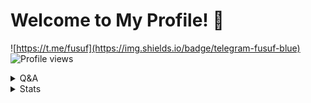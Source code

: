 # Welcome to My Profile! 👋 
![https://t.me/fusuf](https://img.shields.io/badge/telegram-fusuf-blue) ![Profile views](https://gpvc.arturio.dev/quiec)

<details>
  <summary>Q&A</summary>

Q | A
--- | --- 
**My Computer**  | `MacBook Pro 2017 13"`
**Editor**  | `Visual Studio Code`
**Platforms I develop for** | `Desktop, Mobile, Web, CLI`
**Languages I know**  | `PHP, C#/VB.Net, JS, Python, V, C++`
**Languages I learning** | `Go, Dart, Rust, Crystal, Swift, Ruby`

</details>

<details>
  <summary>Stats</summary>

 ‏‏‎ ‎|  ‏‏‎ 
 --- | ---
![Metrics](https://metrics.lecoq.io/yusufusta?template=classic&followup=1&isocalendar=1&languages=1&isocalendar.duration=half-year&config.timezone=Europe%2FIstanbul) | [![spotify-github-profile](https://spotify-github-profile.vercel.app/api/view?uid=ar5xr05io7p2lrvlzz8cgpz7f&cover_image=true)](https://github.com/kittinan/spotify-github-profile)
</details>
